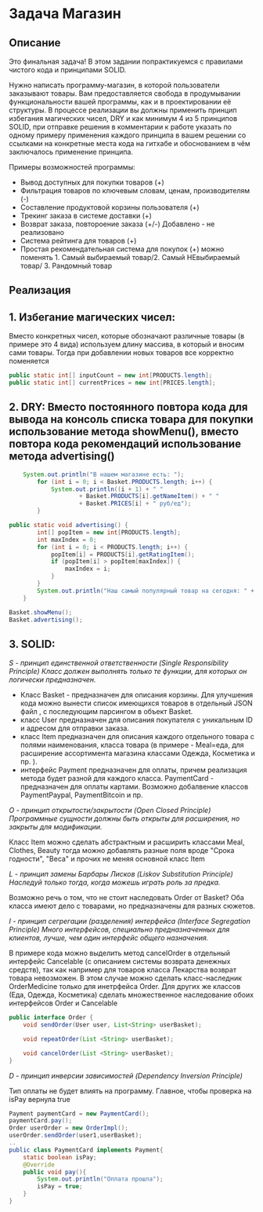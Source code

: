 # Задача Магазин

## Описание
Это финальная задача! В этом задании попрактикуемся с правилами чистого кода и принципами SOLID.

Нужно написать программу-магазин, в которой пользователи заказывают товары. Вам предоставляется свобода в продумывании функциональности вашей программы, как и в проектировании её структуры. В процессе реализации вы должны применить принцип избегания магических чисел, DRY и как минимум 4 из 5 принципов SOLID, при отправке решения в комментарии к работе указать по одному примеру применения каждого принципа в вашем решении со ссылками на конкретные места кода на гитхабе и обоснованием в чём заключалось применение принципа.

Примеры возможностей программы:
* Вывод доступных для покупки товаров (+)
* Фильтрация товаров по ключевым словам, ценам, производителям (-) 
* Составление продуктовой корзины пользователя (+)
* Трекинг заказа в системе доставки (+)
* Возврат заказа, повтороение заказа (+/-) Добавлено - не реализовано
* Система рейтинга для товаров (+) 
* Простая рекомендательная система для покупок (+)      можно поменять 1. Самый выбираемый товар/2. Самый НЕвыбираемый товар/ 3. Рандомный товар

## Реализация
## 1. Избегание магических чисел: 

Вместо конкретных чисел, которые обозначают различные товары (в примере это 4 вида) используем длину массива, в который и вносим сами товары. Тогда при добавлении новых товаров все корректно поменяется

```java
public static int[] inputCount = new int[PRODUCTS.length];
public static int[] currentPrices = new int[PRICES.length];
```
## 2. DRY: Вместо постоянного повтора кода для вывода на консоль списка товара для покупки использование метода showMenu(), вместо повтора кода рекомендаций использование метода advertising()
   
```java
    System.out.println("В нашем магазине есть: ");
        for (int i = 0; i < Basket.PRODUCTS.length; i++) {
            System.out.println((i + 1) + " "
                    + Basket.PRODUCTS[i].getNameItem() + " "
                    + Basket.PRICES[i] + " руб/ед");
        }
```

```java
public static void advertising() {
        int[] popItem = new int[PRODUCTS.length];
        int maxIndex = 0;
        for (int i = 0; i < PRODUCTS.length; i++) {
            popItem[i] = PRODUCTS[i].getRatingItem();
            if (popItem[i] > popItem[maxIndex]) {
                maxIndex = i;
            }
        }
        System.out.println("Наш самый популярный товар на сегодня: " + PRODUCTS[maxIndex].getNameItem());
    }
```

```java
Basket.showMenu();
Basket.advertising();
```

## 3. SOLID:
*S - принцип единственной ответственности (Single Responsibility Principle)
Класс должен выполнять только те функции, для которых он логически предназначен.*

* Класс Basket - предназначен для описания корзины. Для улучшения кода можно вынести список имеющихся товаров в отдельный JSON файл , с последующим парсингом в объект Basket.
* класс User предназначен для описания покупателя с уникальным ID и адресом для отправки заказа.
* класс Item предназначен для описания каждого отдельного товара с полями наименования, класса товара (в примере - Meal=еда, для расширение ассортимента магазина классами Одежда, Косметика и пр. ).
* интерфейс Payment предназначен для оплаты, причем реализация метода будет разной для каждого класса. PaymentCard - предназначен для оплаты картами. Возможно добалвение классов PaymentPaypal, PaymentBitcoin и пр. 

*O - принцип открытости/закрытости (Open Closed Principle)
Программные сущности должны быть открыты для расширения, но закрыты для модификации.*

Класс Item  можно сделать абстрактным и расширить классами Meal, Clothes, Beauty тогда можно добавлять разные поля вроде "Срока годности", "Веса" и прочих не меняя основной класс Item

*L - принцип замены Барбары Лисков (Liskov Substitution Principle)
Наследуй только тогда, когда можешь играть роль за предка.*

Возможно речь о том, что не стоит наследовать Order от Basket? 
Оба класса имеют дело с товарами, но предназначены для разных сюжетов.  

*I - принцип сегрегации (разделения) интерфейса (Interface Segregation Principle)
Много интерфейсов, специально предназначенных для клиентов, лучше, чем один
интерфейс общего назначения.*

В примере кода можно выделить метод cancelOrder  в отдельный интерфейс Cancelable (с описанием системы возврата денежных средств), так как например для товаров класса Лекарства возврат товара невозможен. В этом случае можно сделать класс-наследник OrderMedicine только для инетрфейса Order. Для других же классов (Еда, Одежда, Косметика) сделать множественное наследование обоих интерфейсов Order и Cancelable 

```java
public interface Order {
    void sendOrder(User user, List<String> userBasket);

    void repeatOrder(List <String> userBasket);  

    void cancelOrder(List <String> userBasket);
}
```


*D - принцип инверсии зависимостей (Dependency Inversion Principle)* 

Тип оплаты не будет влиять на программу. Главное, чтобы проверка на isPay вернула true

```java
Payment paymentCard = new PaymentCard();
paymentCard.pay(); 
Order userOrder = new OrderImpl();
userOrder.sendOrder(user1,userBasket);
..
public class PaymentCard implements Payment{
    static boolean isPay;
    @Override
    public void pay(){
        System.out.println("Оплата прошла");
        isPay = true;
    }
}

```

